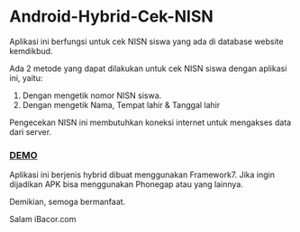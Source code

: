 # Android-Hybrid-Cek-NISN
Aplikasi ini berfungsi untuk cek NISN siswa yang ada di database website kemdikbud.
  
Ada 2 metode yang dapat dilakukan untuk cek NISN siswa dengan aplikasi ini, yaitu:
  1. Dengan mengetik nomor NISN siswa.
  2. Dengan mengetik Nama, Tempat lahir & Tanggal lahir
  
Pengecekan NISN ini membutuhkan koneksi internet untuk mengakses data dari server.

<a href="http://ibacor.com/cek-nisn/"><h3>DEMO</h3></a>

Aplikasi ini berjenis hybrid dibuat menggunakan Framework7. Jika ingin dijadikan APK bisa menggunakan Phonegap atau yang lainnya.
  
Demikian, semoga bermanfaat.
  
Salam iBacor.com
